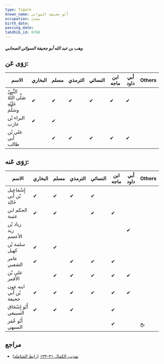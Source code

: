 ```yaml
---
type: figure
known_name: أَبُو جحيفة السوائي
occupation: محدث
birth_date:
passing_date:
tahdhib_id: 6760
---
```

##### وهب بن عبد الله أبو جحيفة السوائي الصحابي

## رَوَى عَن:
| الاسم                                      | البخاري | مسلم | الترمذي | النسائي | ابن ماجه | أبي داود | Others |
| ------------------------------------------ | ------- | ---- | ------- | ------- | -------- | -------- | ------ |
| النَّبِيّ صَلَّى اللَّهُ عَلَيْهِ وسَلَّمَ | ✔       | ✔    | ✔       | ✔       | ✔        | ✔        |        |
| البراء بْن عازب                            | ✔       | ✔    |         |         |          |          |        |
| علي بْن أَبي طالب                          |         | ✔    | ✔       | ✔       | ✔        | ✔        |        |
## رَوَى عَنه:
| الاسم                       | البخاري | مسلم | الترمذي | النسائي | ابن ماجه | أبي داود | Others |
| --------------------------- | ------- | ---- | ------- | ------- | -------- | -------- | ------ |
| إِسْمَاعِيل بْن أَبي خَالِد | ✔       | ✔    | ✔       | ✔       |          |          |        |
| الحكم ابن عتيبة             | ✔       | ✔    |         | ✔       | ✔        |          |        |
| زياد بْن زيد الأعسم         |         |      |         |         |          | ✔        |        |
| سلمة بْن كهيل               | ✔       | ✔    |         |         |          |          |        |
| عامر الشعبي                 | ✔       |      | ✔       | ✔       | ✔        |          |        |
| علي بْن الأقمر              |         | ✔    | ✔       | ✔       | ✔        | ✔        |        |
| ابنه عون بْن أَبي جحيفة     | ✔       | ✔    | ✔       | ✔       | ✔        | ✔        |        |
| أَبُو إِسْحَاق السبيعي      | ✔       | ✔    | ✔       |         | ✔        |          |        |
| أَبُو عُمَر المنبهي         |         |      |         |         | ✔        |          | بخ     |
## مراجع
- [تهذيب الكمال ٣١-١٣٣](obsidian://open?vault=Tahdhib-al-Kamal&file=Figures/٦٧٦٠-وهب%20بن%20عبد%20الله%20أبو%20جحيفة%20السوائي%20الصحابي) ([رابط الشاملة](https://shamela.ws/book/3722/16681))